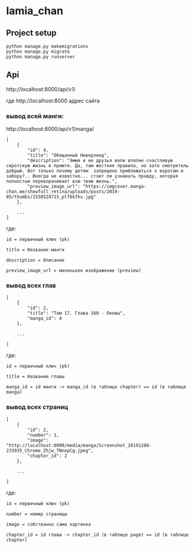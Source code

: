 # lamia_chan

## Project setup
```
python manage.py makemigrations
python manage.py migrate
python manage.py runserver
```

## Api

http://localhost:8000/api/v1/

где http://localhost:8000 адрес сайта

### вывод всей манги:

http://localhost:8000/api/v1/manga/

```
[
    {
        "id": 4,
        "title": "Обещанный Неверленд",
        "description": "Эмма и ее друзья вели вполне счастливую сиротскую жизнь в приюте. Да, там жесткие правила, но зато смотритель добрый. Вот только почему детям  запрещено приближаться к воротам и забору?.. Иногда не известно... стоит ли узнавать правду, которая полностью переворачивает всю твою жизнь.",
        "preview_image_url": "https://imgcover.manga-chan.me/showfull_retina/uploads/posts/2019-05/thumbs/1558524715_plf6kfkv.jpg"
    },

    ...
]
```

где:

    id = первичный ключ (pk)

    title = Название манги

    description = Описание

    preview_image_url = маленькое изображение (preview)

### вывод всех глав

```
[
    {
        "id": 2,
        "title": "Том 17. Глава 160 - Оковы",
        "manga_id": 4
    },

    ...

]

```

где:

    id = первичный ключ (pk)

    title = Название главы

    manga_id = id манги -> manga_id (в таблице chapter) == id (в таблице manga)

### вывод всех страниц

```
[
    {
        "id": 2,
        "number": 1,
        "image": "http://localhost:8000/media/manga/Screenshot_20191208-233935_Chrome_Zhjw_TNnepCg.jpeg",
        "chapter_id": 2
    },

    ...

]

```

где:

    id = первичный ключ (pk)

    number = номер страницы

    image = собстванно сама картинка

    chapter_id = id главы -> chapter_id (в таблице page) == id (в таблице chapter)



